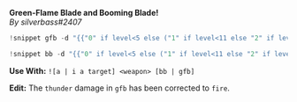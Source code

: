 **Green-Flame Blade and Booming Blade!**  
*By silverbass#2407*  
  
```py  
!snippet gfb -d "{{"0" if level<5 else ("1" if level<11 else "2" if level<17 else "3")+"d8"}} [fire]" -f "Green-Flame Blade | On a hit, the target suffers the attack's normal effects{{", the melee attack deals an extra "+("1" if level<11 else "2" if level<17 else "3")+"d8 fire damage to the target" if level>=5 else""}}, and green fire leaps from the target to a different creature of your choice that you can see within 5 feet of it. The second creature takes {{vroll(str((("1" if level<11 else "2" if level<17 else "3") +"d8 + " if level>=5 else"") + str(intelligenceMod) +" [fire]"))}} fire damage." -title "[charname] casts Green-Flame Blade with a [aname] at [target]"  
```  
  
```py  
!snippet bb -d "{{"0" if level<5 else ("1" if level<11 else "2" if level<17 else "3")+"d8"}} [thunder]" -f "Booming Blade | On a hit, the target suffers the attack's normal effects{{", the melee attack deals an extra "+("1" if level<11 else "2" if level<17 else "3")+"d8 thunder damage to the target" if level>=5 else""}}, and it becomes sheathed in booming energy until the start of your next turn. If the target willingly moves before then, it immediately takes {{vroll(str(("1" if level<5 else "2" if level<11 else "3" if level<17 else "4")+"d8 [thunder]"))}} damage, and the spell ends." -title "[charname] casts Booming Blade with a [aname] at [target]"  
```  
  
**Use With:** ``![a | i a target] <weapon> [bb | gfb]``  
  
**Edit:** The ``thunder`` damage in ``gfb`` has been corrected to ``fire``.